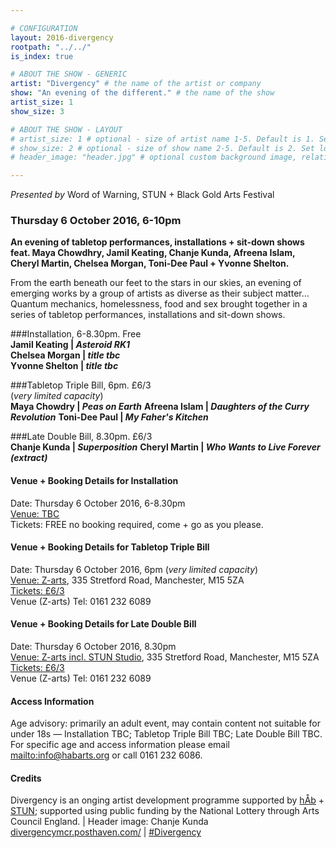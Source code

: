 ```yaml
---

# CONFIGURATION
layout: 2016-divergency
rootpath: "../../"
is_index: true

# ABOUT THE SHOW - GENERIC
artist: "Divergency" # the name of the artist or company
show: "An evening of the different." # the name of the show
artist_size: 1
show_size: 3

# ABOUT THE SHOW - LAYOUT
# artist_size: 1 # optional - size of artist name 1-5. Default is 1. Set longer names to lower values
# show_size: 2 # optional - size of show name 2-5. Default is 2. Set longer names to lower values
# header_image: "header.jpg" # optional custom background image, relative to current page

---
```

*Presented by* Word of Warning, STUN + Black Gold  Arts Festival         
         
### Thursday 6 October 2016, 6-10pm        
**An evening of tabletop performances, installations + sit-down shows feat. Maya Chowdhry, Jamil Keating, Chanje Kunda, Afreena Islam, Cheryl Martin, Chelsea Morgan, Toni-Dee Paul + Yvonne Shelton.**             
         
From the earth beneath our feet to the stars in our skies, an evening of emerging works by a group of artists as diverse as their subject matter…              
Quantum mechanics, homelessness, food and sex brought together in a series of tabletop performances, installations and sit-down shows.           
         
###Installation, 6-8.30pm. Free           
**Jamil Keating | *Asteroid RK1***        
**Chelsea Morgan | *title tbc***         
**Yvonne Shelton | *title tbc***         
         
###Tabletop Triple Bill, 6pm. £6/3         
(*very limited capacity*)         
**Maya Chowdry | *Peas on Earth***
**Afreena Islam | *Daughters of the Curry Revolution***
**Toni-Dee Paul | *My Faher's Kitchen***        
         
###Late Double Bill, 8.30pm. £6/3          
**Chanje Kunda | *Superposition***
**Cheryl Martin | *Who Wants to Live Forever (extract)***         
         
#### Venue + Booking Details for Installation        
Date: Thursday 6 October 2016, 6-8.30pm        
<a href="http://" target="_blank">Venue: TBC</a>         
Tickets: FREE no booking required, come + go as you please.                
         
#### Venue + Booking Details for Tabletop Triple Bill         
Date: Thursday 6 October 2016, 6pm (*very limited capacity*)       
<a href="http://www.z-arts.org/about-us/getting-here" target="_blank">Venue: Z-arts</a>, 335 Stretford Road, Manchester, M15 5ZA          
<a href="http://" target="_blank">Tickets: £6/3</a>               
Venue (Z-arts) Tel: 0161 232 6089       
          
#### Venue + Booking Details for Late Double Bill         
Date: Thursday 6 October 2016, 8.30pm        
<a href="http://www.z-arts.org/about-us/getting-here" target="_blank">Venue: Z-arts incl. STUN Studio</a>, 335 Stretford Road, Manchester, M15 5ZA          
<a href="http://" target="_blank">Tickets: £6/3</a>               
Venue (Z-arts) Tel: 0161 232 6089       
         
#### Access Information        
Age advisory: primarily an adult event, may contain content not suitable for under 18s — Installation TBC; Tabletop Triple Bill TBC; Late Double Bill TBC. For specific age and access information please email <mailto:info@habarts.org> or call 0161 232 6086.          
          
#### Credits         
Divergency is an onging artist development programme supported by [hÅb](/hab) + <a href="http://stunlive.com" target="_blank">STUN</a>; supported using public funding by the National Lottery through Arts Council England. | Header image: Chanje Kunda          
<a href="http://divergencymcr.posthaven.com" target="_blank">divergencymcr.posthaven.com/</a> | <a href="http://twitter.com/hashtag/Divergency" target="_blank">#Divergency</a>
